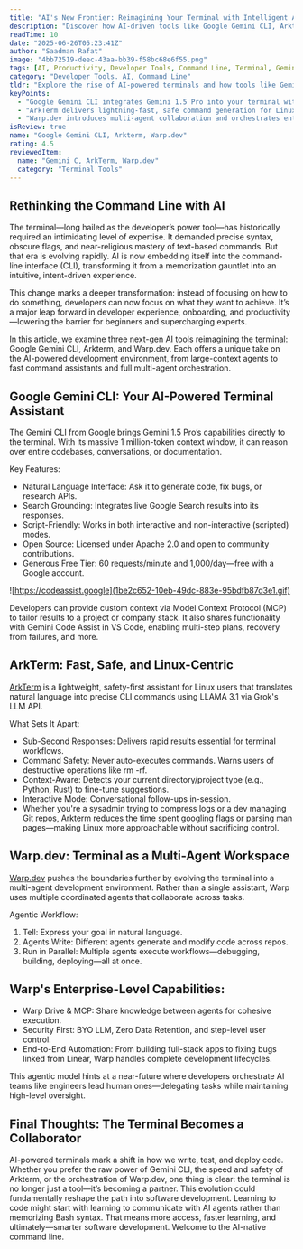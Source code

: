 ```yaml
---
title: "AI's New Frontier: Reimagining Your Terminal with Intelligent Agents"
description: "Discover how AI-driven tools like Google Gemini CLI, Arkterm, and Warp.dev are transforming the command-line experience with natural language interaction, real-time context, and intelligent automation."
readTime: 10
date: "2025-06-26T05:23:41Z"
author: "Saadman Rafat"
image: "4bb72519-deec-43aa-bb39-f58bc68e6f55.png"
tags: [AI, Productivity, Developer Tools, Command Line, Terminal, Gemini CLI, Arkterm, Warp.dev, Software Engineering, Developer Experience]
category: "Developer Tools. AI, Command Line"
tldr: "Explore the rise of AI-powered terminals and how tools like Gemini CLI, Arkterm, and Warp.dev are making development faster, safer, and more intuitive through natural language commands and intelligent agent orchestration."
keyPoints:
  - "Google Gemini CLI integrates Gemini 1.5 Pro into your terminal with a million-token context and real-time Google Search grounding."
  - "ArkTerm delivers lightning-fast, safe command generation for Linux users, minimizing syntax recall."
  - "Warp.dev introduces multi-agent collaboration and orchestrates entire workflows across codebases."
isReview: true
name: "Google Gemini CLI, Arkterm, Warp.dev"
rating: 4.5
reviewedItem:
  name: "Gemini C, ArkTerm, Warp.dev"
  category: "Terminal Tools"
---
```


## Rethinking the Command Line with AI

The terminal—long hailed as the developer’s power tool—has historically required an intimidating level of expertise. It demanded precise syntax, obscure flags, and near-religious mastery of text-based commands. But that era is evolving rapidly. AI is now embedding itself into the command-line interface (CLI), transforming it from a memorization gauntlet into an intuitive, intent-driven experience.

This change marks a deeper transformation: instead of focusing on how to do something, developers can now focus on what they want to achieve. It’s a major leap forward in developer experience, onboarding, and productivity—lowering the barrier for beginners and supercharging experts.

In this article, we examine three next-gen AI tools reimagining the terminal: Google Gemini CLI, Arkterm, and Warp.dev. Each offers a unique take on the AI-powered development environment, from large-context agents to fast command assistants and full multi-agent orchestration.


## Google Gemini CLI: Your AI-Powered Terminal Assistant


The Gemini CLI from Google brings Gemini 1.5 Pro’s capabilities directly to the terminal. With its massive 1 million-token context window, it can reason over entire codebases, conversations, or documentation.

Key Features:

* Natural Language Interface: Ask it to generate code, fix bugs, or research APIs.
* Search Grounding: Integrates live Google Search results into its responses.
* Script-Friendly: Works in both interactive and non-interactive (scripted) modes.
* Open Source: Licensed under Apache 2.0 and open to community contributions.
* Generous Free Tier: 60 requests/minute and 1,000/day—free with a Google account.


![https://codeassist.google](1be2c652-10eb-49dc-883e-95bdfb87d3e1.gif)


Developers can provide custom context via Model Context Protocol (MCP) to tailor results to a project or company stack. It also shares functionality with Gemini Code Assist in VS Code, enabling multi-step plans, recovery from failures, and more.


## ArkTerm: Fast, Safe, and Linux-Centric

[ArkTerm](https://saadman.dev/blog/2025-05-31-shell-shocked-wire-llm-directly-in-linux-terminal/) is a lightweight, safety-first assistant for Linux users that translates natural language into precise CLI commands using LLAMA 3.1 via Grok's LLM API.

What Sets It Apart:

* Sub-Second Responses: Delivers rapid results essential for terminal workflows.
* Command Safety: Never auto-executes commands. Warns users of destructive operations like rm -rf.
* Context-Aware: Detects your current directory/project type (e.g., Python, Rust) to fine-tune suggestions.
* Interactive Mode: Conversational follow-ups in-session.
* Whether you're a sysadmin trying to compress logs or a dev managing Git repos, Arkterm reduces the time spent googling flags or parsing man pages—making Linux more approachable without sacrificing control.

## Warp.dev: Terminal as a Multi-Agent Workspace

[Warp.dev](https://app.warp.dev/referral/EEGVZM) pushes the boundaries further by evolving the terminal into a multi-agent development environment. Rather than a single assistant, Warp uses multiple coordinated agents that collaborate across tasks.

Agentic Workflow:

1. Tell: Express your goal in natural language.
2. Agents Write: Different agents generate and modify code across repos.
3. Run in Parallel: Multiple agents execute workflows—debugging, building, deploying—all at once.

## Warp's Enterprise-Level Capabilities:

* Warp Drive & MCP: Share knowledge between agents for cohesive execution.
* Security First: BYO LLM, Zero Data Retention, and step-level user control.
* End-to-End Automation: From building full-stack apps to fixing bugs linked from Linear, Warp handles complete development lifecycles.

This agentic model hints at a near-future where developers orchestrate AI teams like engineers lead human ones—delegating tasks while maintaining high-level oversight.

## Final Thoughts: The Terminal Becomes a Collaborator

AI-powered terminals mark a shift in how we write, test, and deploy code. Whether you prefer the raw power of Gemini CLI, the speed and safety of Arkterm, or the orchestration of Warp.dev, one thing is clear: the terminal is no longer just a tool—it’s becoming a partner.
This evolution could fundamentally reshape the path into software development. Learning to code might start with learning to communicate with AI agents rather than memorizing Bash syntax. That means more access, faster learning, and ultimately—smarter software development.
Welcome to the AI-native command line.